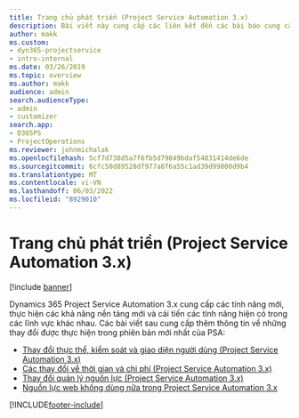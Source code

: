 ```yaml
---
title: Trang chủ phát triển (Project Service Automation 3.x)
description: Bài viết này cung cấp các liên kết đến các bài báo cung cấp thông tin phát triển cho Dynamics 365 Project Service Automation (PSA) phiên bản 3.x.
author: makk
ms.custom:
- dyn365-projectservice
- intro-internal
ms.date: 03/26/2019
ms.topic: overview
ms.author: makk
audience: admin
search.audienceType:
- admin
- customizer
search.app:
- D365PS
- ProjectOperations
ms.reviewer: johnmichalak
ms.openlocfilehash: 5cf7d738d5a7f6fb5d79849bdaf54831414de6de
ms.sourcegitcommit: 6cfc50d89528df977a8f6a55c1ad39d99800d9b4
ms.translationtype: MT
ms.contentlocale: vi-VN
ms.lasthandoff: 06/03/2022
ms.locfileid: "8929010"
---
```

# <a name="development-home-page-project-service-automation-3x"></a>Trang chủ phát triển (Project Service Automation 3.x)

[!include [banner](../../includes/psa-now-project-operations.md)]

Dynamics 365 Project Service Automation 3.x cung cấp các tính năng mới, thực hiện các khả năng nền tảng mới và cải tiến các tính năng hiện có trong các lĩnh vực khác nhau. Các bài viết sau cung cấp thêm thông tin về những thay đổi được thực hiện trong phiên bản mới nhất của PSA:

- [Thay đổi thực thể, kiểm soát và giao diện người dùng (Project Service Automation 3.x)](../developer-guides/entity-changes-v3.x.md)
- [Các thay đổi về thời gian và chi phí (Project Service Automation 3.x)](../developer-guides/time-expense-changes-v3.x.md)
- [Thay đổi quản lý nguồn lực (Project Service Automation 3.x)](../developer-guides/resource-management-changes-v3.x.md)
- [Nguồn lực web không dùng nữa trong Project Service Automation 3.x](../developer-guides/web-resources-deprecated-v3.x.md)


[!INCLUDE[footer-include](../../includes/footer-banner.md)]
